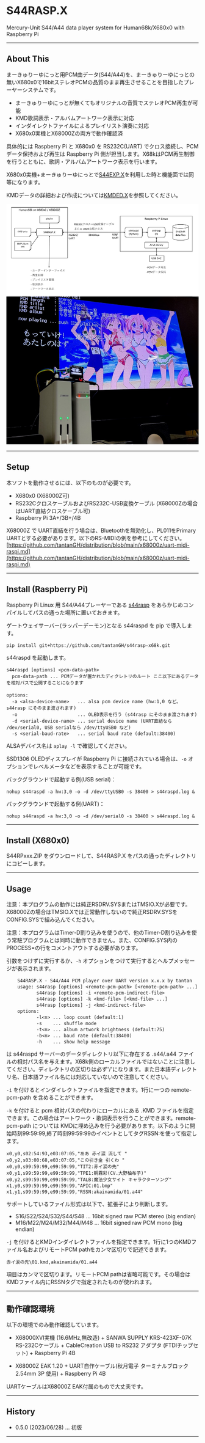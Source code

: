 # S44RASP.X

Mercury-Unit S44/A44 data player system for Human68k/X680x0 with Raspberry Pi

---

## About This

まーきゅりーゆにっと用PCM曲データ(S44/A44)を、まーきゅりーゆにっとの無いX680x0で16bitステレオPCMの品質のまま再生させることを目指したプレーヤーシステムです。

- まーきゅりーゆにっとが無くてもオリジナルの音質でステレオPCM再生が可能
- KMD歌詞表示・アルバムアートワーク表示に対応
- インダイレクトファイルによるプレイリスト演奏に対応
- X680x0実機とX68000Zの両方で動作確認済

具体的には Raspberry Pi と X680x0 を RS232C(UART) でクロス接続し、PCMデータ保持および再生は Raspberry Pi 側が担当します。X68kはPCM再生制御を行うとともに、歌詞・アルバムアートワーク表示を行います。


X680x0実機+まーきゅりーゆにっとで[S44EXP.X](https://github.com/tantanGH/s44exp)を利用した時と機能面では同等になります。

KMDデータの詳細および作成については[KMDED.X](https://github.com/tantanGH/kmded)を参照してください。

<img src='images/s44rasp-x68k.png'/>

<br/>

<img src='images/s44rasp-x68k-2.jpg'/>

---

## Setup

本ソフトを動作させるには、以下のものが必要です。

* X680x0 (X68000Z可)
* RS232CクロスケーブルおよびRS232C-USB変換ケーブル (X68000Zの場合はUART直結クロスケーブル可)
* Raspberry Pi 3A+/3B+/4B

X68000Z で UART直結を行う場合は、Bluetoothを無効化し、PL011をPrimary UARTとする必要があります。以下のRS-MIDIの例を参考にしてください。
[https://github.com/tantanGH/distribution/blob/main/x68000z/uart-midi-raspi.md](https://github.com/tantanGH/distribution/blob/main/x68000z/uart-midi-raspi.md)

---

## Install (Raspberry Pi)

Raspberry Pi Linux 用 S44/A44プレーヤーである [s44rasp](https://github.com/tantanGH/s44rasp) をあらかじめコンパイルしてパスの通った場所に置いておきます。

ゲートウェイサーバー(ラッパーデーモン)となる s44raspd を pip で導入します。

    pip install git+https://github.com/tantanGH/s44rasp-x68k.git

s44raspd を起動します。

    s44raspd [options] <pcm-data-path>
      pcm-data-path ... PCMデータが置かれたディクレトリのルート ここ以下にあるデータを相対パスで公開することになります

    options:
      -a <alsa-device-name>   ... alsa pcm device name (hw:1,0 など。s44rasp にそのまま渡されます)
      -o                      ... OLED表示を行う (s44rasp にそのまま渡されます)
      -d <serial-device-name> ... serial device name (UART直結なら /dev/serial0, USB serialなら /dev/ttyUSB0 など)
      -s <serial-baud-rate>   ... serial baud rate (default:38400)

ALSAデバイス名は `aplay -l` で確認してください。

SSD1306 OLEDディスプレイが Raspberry Pi に接続されている場合は、`-o` オプションでレベルメータなどを表示することが可能です。

バックグラウンドで起動する例(USB serial)：

    nohup s44raspd -a hw:3,0 -o -d /dev/ttyUSB0 -s 38400 > s44raspd.log &

バックグラウンドで起動する例(UART)：

    nohup s44raspd -a hw:3,0 -o -d /dev/serial0 -s 38400 > s44raspd.log &

---

## Install (X680x0)

S44RPxxx.ZIP をダウンロードして、S44RASP.X をパスの通ったディレクトリにコピーします。


---

## Usage

注意：本プログラムの動作には純正RSDRV.SYSまたはTMSIO.Xが必要です。X68000Zの場合はTMSIO.Xでは正常動作しないので純正RSDRV.SYSをCONFIG.SYSで組み込んでください。

注意：本プログラムはTimer-D割り込みを使うので、他のTimer-D割り込みを使う常駐プログラムとは同時に動作できません。また、CONFIG.SYS内のPROCESS=の行をコメントアウトする必要があります。

引数をつけずに実行するか、`-h` オプションをつけて実行するとヘルプメッセージが表示されます。

        S44RASP.X - S44/A44 PCM player over UART version x.x.x by tantan
        usage: s44rasp [options] <remote-pcm-path> [<remote-pcm-path> ...]
               s44rasp [options] -i <remote-pcm-indirect-file>
               s44rasp [options] -k <kmd-file> [<kmd-file> ...]
               s44rasp [options] -j <kmd-indirect-file>
        options:
               -l<n> ... loop count (default:1)
               -s    ... shuffle mode
               -t<n> ... album artwork brightness (default:75)
               -b<n> ... baud rate (default:38400)
               -h    ... show help message

<remote-pcm-path> は s44raspd サーバーのデータディレクトリ以下に存在する .s44/.a44 ファイルの相対パス名を与えます。X68k側のローカルファイルではないことに注意してください。ディレクトリの区切りは必ず'/'になります。また日本語ディレクトリ名、日本語ファイル名には対応していないので注意してください。

`-i` を付けるとインダイレクトファイルを指定できます。1行に一つの remote-pcm-path を含めることができます。

`-k` を付けると pcm 相対パスの代わりにローカルにある .KMD ファイルを指定できます。この場合はアートワーク・歌詞表示を行うことができます。remote-pcm-path については KMDに埋め込みを行う必要があります。以下のように開始時刻99:59:99,終了時刻99:59:99のイベントとしてタグRSSN:を使って指定します。

    x0,y0,s02:54:93,e03:07:05,"ああ 赤イ涙 流して "
    x0,y2,s03:00:68,e03:07:05,"この引き金 引くわ "
    x0,y0,s99:59:99,e99:59:99,"TIT2:赤イ涙の先"
    x0,y1,s99:59:99,e99:59:99,"TPE1:朝霧彩(CV.大野柚布子)"
    x0,y2,s99:59:99,e99:59:99,"TALB:魔法少女サイト キャラクターソング"
    x1,y0,s99:59:99,e99:59:99,"APIC:01.bmp"
    x1,y1,s99:59:99,e99:59:99,"RSSN:akainamida/01.a44"

サポートしているファイル形式は以下で、拡張子により判断します。

- S16/S22/S24/S32/S44/S48 ... 16bit signed raw PCM stereo (big endian)
- M16/M22/M24/M32/M44/M48 ... 16bit signed raw PCM mono (big endian)

`-j` を付けるとKMDインダイレクトファイルを指定できます。1行に1つのKMDファイル名およびリモートPCM pathをカンマ区切りで記述できます。

    赤イ涙の先\01.kmd,akainamida/01.a44

項目はカンマで区切ります。リモートPCM pathは省略可能です。その場合はKMDファイル内にRSSNタグで指定されたものが使われます。

---

## 動作確認環境

以下の環境でのみ動作確認しています。

* X68000XVI実機 (16.6MHz,無改造) + SANWA SUPPLY KRS-423XF-07K RS-232Cケーブル + CableCreation USB to RS232 アダプタ (FTDIチップセット) + Raspberry Pi 4B

* X68000Z EAK 1.20 + UART自作ケーブル(秋月電子 ターミナルブロック 2.54mm 3P 使用) + Raspberry Pi 4B

UARTケーブルはX68000Z EAK付属のもので大丈夫です。

---

## History

* 0.5.0 (2023/06/28) ... 初版

---
